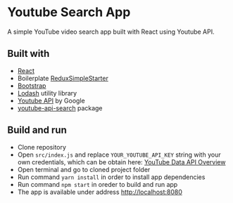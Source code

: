 # Youtube Search App

A simple YouTube video search app built with React using Youtube API.


## Built with
- [React](https://facebook.github.io/react/ "React")
- Boilerplate [ReduxSimpleStarter](https://github.com/StephenGrider/ReduxSimpleStarter "ReduxSimpleStarter")
- [Bootstrap](http://getbootstrap.com/ "Bootstrap")
- [Lodash](https://lodash.com/ "Lodash") utility library
- [Youtube API](https://developers.google.com/youtube/ "Youtube API") by Google
- [youtube-api-search](https://www.npmjs.com/package/youtube-api-search "youtube-api-search") package

## Build and run
- Clone repository 
- Open `src/index.js` and replace `YOUR_YOUTUBE_API_KEY` string with your own credentials, which can be obtain here: [YouTube Data API Overview](https://developers.google.com/youtube/v3/getting-started)
- Open terminal and go to cloned project folder
- Run command `yarn install` in order to install app dependencies
- Run command `npm start` in oreder to build and run app
- The app is available under address [http://localhost:8080](http://localhost:8080)

